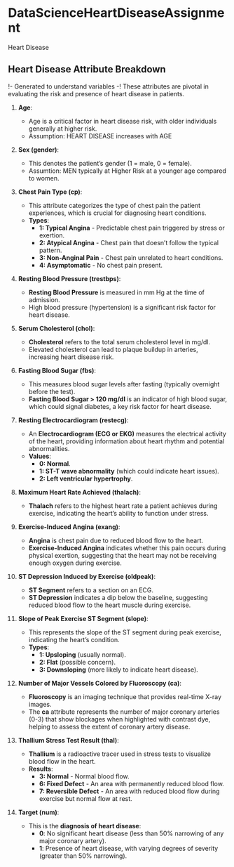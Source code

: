 # DataScienceHeartDiseaseAssignment
Heart Disease

## Heart Disease Attribute Breakdown
  !- Generated to understand variables -!
These attributes are pivotal in evaluating the risk and presence of heart disease in patients.

1. **Age**:
   - Age is a critical factor in heart disease risk, with older individuals generally at higher risk.
   - Assumption: HEART DISEASE increases with AGE


2. **Sex (gender)**:
   - This denotes the patient’s gender (1 = male, 0 = female).
   - Assumtion: MEN typically at Higher Risk at a younger age compared to women.

3. **Chest Pain Type (cp)**:
   - This attribute categorizes the type of chest pain the patient experiences, which is crucial for diagnosing heart conditions.
   - **Types**:
     - **1: Typical Angina** - Predictable chest pain triggered by stress or exertion.
     - **2: Atypical Angina** - Chest pain that doesn’t follow the typical pattern.
     - **3: Non-Anginal Pain** - Chest pain unrelated to heart conditions.
     - **4: Asymptomatic** - No chest pain present.

4. **Resting Blood Pressure (trestbps)**:
   - **Resting Blood Pressure** is measured in mm Hg at the time of admission.
   - High blood pressure (hypertension) is a significant risk factor for heart disease.

5. **Serum Cholesterol (chol)**:
   - **Cholesterol** refers to the total serum cholesterol level in mg/dl.
   - Elevated cholesterol can lead to plaque buildup in arteries, increasing heart disease risk.

6. **Fasting Blood Sugar (fbs)**:
   - This measures blood sugar levels after fasting (typically overnight before the test).
   - **Fasting Blood Sugar > 120 mg/dl** is an indicator of high blood sugar, which could signal diabetes, a key risk factor for heart disease.

7. **Resting Electrocardiogram (restecg)**:
   - An **Electrocardiogram (ECG or EKG)** measures the electrical activity of the heart, providing information about heart rhythm and potential abnormalities.
   - **Values**:
     - **0: Normal**.
     - **1: ST-T wave abnormality** (which could indicate heart issues).
     - **2: Left ventricular hypertrophy**.

8. **Maximum Heart Rate Achieved (thalach)**:
   - **Thalach** refers to the highest heart rate a patient achieves during exercise, indicating the heart’s ability to function under stress.

9. **Exercise-Induced Angina (exang)**:
   - **Angina** is chest pain due to reduced blood flow to the heart.
   - **Exercise-Induced Angina** indicates whether this pain occurs during physical exertion, suggesting that the heart may not be receiving enough oxygen during exercise.

10. **ST Depression Induced by Exercise (oldpeak)**:
    - **ST Segment** refers to a section on an ECG.
    - **ST Depression** indicates a dip below the baseline, suggesting reduced blood flow to the heart muscle during exercise.

11. **Slope of Peak Exercise ST Segment (slope)**:
    - This represents the slope of the ST segment during peak exercise, indicating the heart’s condition.
    - **Types**:
      - **1: Upsloping** (usually normal).
      - **2: Flat** (possible concern).
      - **3: Downsloping** (more likely to indicate heart disease).

12. **Number of Major Vessels Colored by Fluoroscopy (ca)**:
    - **Fluoroscopy** is an imaging technique that provides real-time X-ray images.
    - The **ca** attribute represents the number of major coronary arteries (0-3) that show blockages when highlighted with contrast dye, helping to assess the extent of coronary artery disease.

13. **Thallium Stress Test Result (thal)**:
    - **Thallium** is a radioactive tracer used in stress tests to visualize blood flow in the heart.
    - **Results**:
      - **3: Normal** - Normal blood flow.
      - **6: Fixed Defect** - An area with permanently reduced blood flow.
      - **7: Reversible Defect** - An area with reduced blood flow during exercise but normal flow at rest.

14. **Target (num)**:
    - This is the **diagnosis of heart disease**:
      - **0**: No significant heart disease (less than 50% narrowing of any major coronary artery).
      - **1**: Presence of heart disease, with varying degrees of severity (greater than 50% narrowing).
